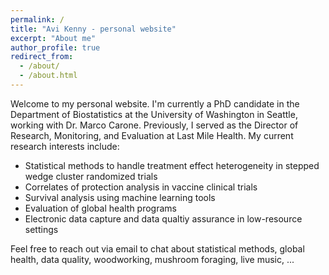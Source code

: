 ```yaml
---
permalink: /
title: "Avi Kenny - personal website"
excerpt: "About me"
author_profile: true
redirect_from: 
  - /about/
  - /about.html
---
```


Welcome to my personal website. I'm currently a PhD candidate in the Department of Biostatistics at the University of Washington in Seattle, working with Dr. Marco Carone. Previously, I served as the Director of Research, Monitoring, and Evaluation at Last Mile Health. My current research interests include:

* Statistical methods to handle treatment effect heterogeneity in stepped wedge cluster randomized trials
* Correlates of protection analysis in vaccine clinical trials
* Survival analysis using machine learning tools
* Evaluation of global health programs
* Electronic data capture and data qualtiy assurance in low-resource settings

Feel free to reach out via email to chat about statistical methods, global health, data quality, woodworking, mushroom foraging, live music, ...
